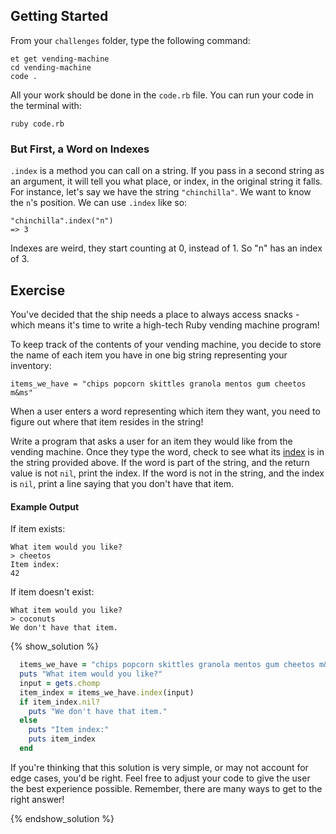 ## Getting Started

From your `challenges` folder, type the following command:

```no-highlight
et get vending-machine
cd vending-machine
code .
```

All your work should be done in the `code.rb` file. You can run your code in the terminal with:

```no-highlight
ruby code.rb
```

### But First, a Word on Indexes

`.index` is a method you can call on a string. If you pass in a second string as an argument, it will tell you what place, or index, in the original string it falls. For instance, let's say we have the string `"chinchilla"`. We want to know the `n`'s position.  We can use `.index` like so:
```no-highlight
"chinchilla".index("n")
=> 3
```

Indexes are weird, they start counting at 0, instead of 1. So "n" has an index of 3.

## Exercise

You've decided that the ship needs a place to always access snacks - which means it's time to write a high-tech Ruby vending machine program!

To keep track of the contents of your vending machine, you decide to store the name of each item you have in one big string representing your inventory:

`items_we_have = "chips popcorn skittles granola mentos gum cheetos m&ms"`

When a user enters a word representing which item they want, you need to figure out where that item resides in the string!

Write a program that asks a user for an item they would like from the vending machine. Once they type the word, check to see what its [index](https://ruby-doc.org/core-2.3.0/String.html#method-i-index) is in the string provided above. If the word is part of the string, and the return value is not `nil`, print the index. If the word is not in the string, and the index is `nil`, print a line saying that you don't have that item.

#### Example Output

If item exists:

```no-highlight
What item would you like?
> cheetos
Item index:
42
```

If item doesn't exist:

```no-highlight
What item would you like?
> coconuts
We don't have that item.
```

{% show_solution %}
```ruby
  items_we_have = "chips popcorn skittles granola mentos gum cheetos m&ms"
  puts "What item would you like?"
  input = gets.chomp
  item_index = items_we_have.index(input)
  if item_index.nil?
    puts "We don't have that item."
  else
    puts "Item index:"
    puts item_index
  end
```

If you're thinking that this solution is very simple, or may not account for edge cases, you'd be right. Feel free to adjust your code to give the user the best experience possible. Remember, there are many ways to get to the right answer!

{% endshow_solution %}
